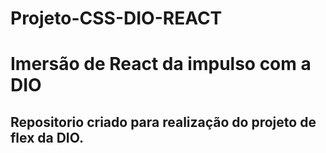 # Projeto-CSS-DIO-REACT
# Imersão de React da impulso com a DIO
## Repositorio criado para realização do projeto de flex da DIO.
